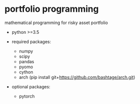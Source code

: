 portfolio programming
=====================

mathematical programming for risky asset portfolio

+ python >=3.5
+ required packages:
    - numpy
    - scipy
    - pandas
    - pyomo
    - cython
    - arch (pip install git+https://github.com/bashtage/arch.git)
    
+ optional packages:
    - pytorch


